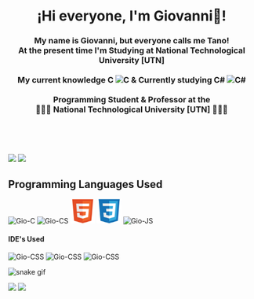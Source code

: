 <div align='center'>
<h1> ¡Hi everyone, I'm Giovanni👋!</h1>
<h3> My name is Giovanni, but everyone calls me Tano!<br>
     At the present time I'm Studying at <strong>National Technological University [UTN]</strong><br><br>
My current knowledge
C <img src="https://cdn.jsdelivr.net/gh/devicons/devicon/icons/c/c-original.svg" alt="C" width="40" height="28"/> & Currently studying C# <img src="https://cdn.jsdelivr.net/gh/devicons/devicon/icons/csharp/csharp-original.svg" alt="C#" width="30" height="30">
        <br><br>
        Programming Student & Professor at the
        <br>
      👨🏻‍💻 <strong>National Technological University [UTN]</strong> 👨🏻‍💻</h3>
    </div>    
  
  <br><br><br>
  <p>
    <img height="165cm" src="https://github-readme-stats.vercel.app/api?username=GioLucc&include_all_commits=true&show_icons=true&theme=radical"/>
    <img height="165cm" src="https://github-readme-stats.vercel.app/api/top-langs/?username=GioLucc&layout=compact&hide=css&theme=radical"/>
  </p>
  
  <h2>Programming Languages Used</h2>
  <p>
    <img alt="Gio-C" height="50" width="50" src="https://cdn.jsdelivr.net/gh/devicons/devicon/icons/c/c-original.svg">
    <img alt="Gio-CS" height="50" width="50" src="https://cdn.jsdelivr.net/gh/devicons/devicon/icons/csharp/csharp-original.svg">
    <img alt="Gio-HTML" height="50" width="50" src="https://raw.githubusercontent.com/devicons/devicon/master/icons/html5/html5-original.svg">
    <img alt="Gio-CSS" height="50" width="50" src="https://raw.githubusercontent.com/devicons/devicon/master/icons/css3/css3-original.svg">
    <img alt="Gio-JS" height="50" width="50" src="https://cdn.jsdelivr.net/gh/devicons/devicon/icons/javascript/javascript-original.svg">
  </p>
  
  <h4>IDE's Used</h4>
  <p>
    <img alt="Gio-CSS" height="45" width="45" src="https://cdn.worldvectorlogo.com/logos/eclipse-11.svg">
    <img alt="Gio-CSS" height="45" width="45" src="https://cdn.jsdelivr.net/gh/devicons/devicon/icons/vscode/vscode-original.svg">
    <img alt="Gio-CSS" height="45" width="45" src="https://cdn.jsdelivr.net/gh/devicons/devicon/icons/visualstudio/visualstudio-plain.svg">
  </p>
  
  <img src="https://github.com/GioLucc/GioLucc/blob/output/github-contribution-grid-snake.gif" alt="snake gif">

  <p>
    <a href="mailto:giolucarna@gmail.com"><img src="https://img.shields.io/badge/-Gmail-%23333?style=for-the-badge&logo=gmail&logoColor=white" target="_blank"></a>
    <a href="https://www.linkedin.com/in/giovanni-lucchetta-5aa1b11a3/" target="_blank"><img src="https://img.shields.io/badge/-LinkedIn-%230077B5?style=for-the-badge&logo=linkedin&logoColor=white" target="_blank"></a> 
  </p>
</div>
